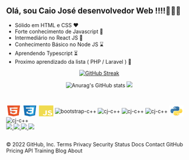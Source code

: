 ## Olá, sou Caio José desenvolvedor Web !!!!👾👾👾

  - Sólido em HTML e CSS :heart:
  - Forte conhecimento de Javascript :love_you_gesture:
  - Intermediário no React JS :rocket:
  - Conhecimento Básico no Node JS :hourglass:
  - Aprendendo Typescript :hourglass_flowing_sand:
  - Proximo aprendizado da lista ( PHP / Laravel ) :raised_hands:
   
<div align="center" display="flex">
 
  <a href="https://github.com/C410j0s3">
 
[![GitHub Streak](http://github-readme-streak-stats.herokuapp.com?user=C410j0s3&theme=shades-of-purple&date_format=j%20M%5B%20Y%5D&locale=pt-br)](https://git.io/streak-stats)
 
![Anurag's GitHub stats](https://github-readme-stats.vercel.app/api?username=C410j0s3&show_icons=true&theme=shades-of-purple)
<img height="180em" src="https://github-readme-stats.vercel.app/api/top-langs/?username=C410j0s3&layout=compact&langs_count=7&theme=shades-of-purple"/>

</p>

<p float="left">

</p>

</div>
  
  ##
  
<div style="display: inline_block"><br>
  <img align="center" alt="cj-HTML" height="30" width="40" src="https://raw.githubusercontent.com/devicons/devicon/master/icons/html5/html5-original.svg">
  <img align="center" alt="cj-CSS" height="30" width="40" src="https://raw.githubusercontent.com/devicons/devicon/master/icons/css3/css3-original.svg">
  <img align="center" alt="cj-Js" height="30" width="40" src="https://raw.githubusercontent.com/devicons/devicon/master/icons/javascript/javascript-plain.svg">
  <img align="center" alt="bootstrap-c++" heigth="30" width="40" src="https://cdn.jsdelivr.net/gh/devicons/devicon/icons/bootstrap/bootstrap-original.svg" />
  <img align="center" alt="cj-c++" heigth="30" width="40" src="https://cdn.jsdelivr.net/gh/devicons/devicon/icons/react/react-original.svg" />
  <img align="center" alt="cj-c++" heigth="30" width="40" src="https://cdn.jsdelivr.net/gh/devicons/devicon/icons/nodejs/nodejs-plain.svg" />
  <img align="center" alt="cj-c++" heigth="30" width="40" src="https://cdn.jsdelivr.net/gh/devicons/devicon/icons/mysql/mysql-original-wordmark.svg" />
  <img align="center" alt="cj-Python" height="30" width="40" src="https://raw.githubusercontent.com/devicons/devicon/master/icons/python/python-original.svg">
  <img align="center" alt="cj-c++" heigth="30" width="40" src="https://cdn.jsdelivr.net/gh/devicons/devicon/icons/cplusplus/cplusplus-line.svg"  />
</div>
 
<div> 
  <a href = "mailto:cj.devs@outlook.com">
    <img src="https://img.shields.io/badge/-Gmail-%23333?style=for-the-badge&logo=gmail&logoColor=white" target="_blank">
  </a>
  <a href="https://www.linkedin.com/in/caio-jose-44a8b9237/" target="_blank">
    <img src="https://img.shields.io/badge/-LinkedIn-%230077B5?style=for-the-badge&logo=linkedin&logoColor=white" target="_blank">
  </a> 
  <a href="https://www.facebook.com/profile.php?id=100084196208735" target="_blank">
    <img src="https://img.shields.io/badge/Facebook-1877F2?style=for-the-badge&logo=facebook&logoColor=white" target="_blank">
  </a>
  <a href="https://wa.me/5521969921216" target="_blank">
    <img src="https://img.shields.io/badge/whatsapp-00000?style=for-the-badge&logo=whatsapp&logoColor=white" target="_blank">
  </a>
</div>
  
  ##
  
© 2022 GitHub, Inc.
Terms
Privacy
Security
Status
Docs
Contact GitHub
Pricing
API
Training
Blog
About
